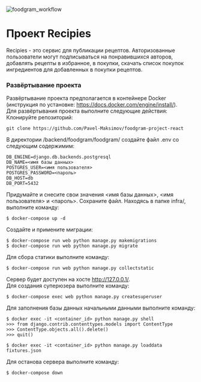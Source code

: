 ![foodgram_workflow](https://github.com/Pavel-Maksimov/foodgram-project-react/actions/workflows/foodgram_workflow.yml/badge.svg)
# Проект Recipies
Recipies - это сервис для публикации рецептов. Авторизованные пользователи могут подписываться на понравившихся авторов, добавлять рецепты в избранное, в покупки, скачать список покупок ингредиентов для добавленных в покупки рецептов.<br>
### Развёртывание проекта <br>
Развёртывание проекта предполагается в контейнере Docker 
(инструкция по установке: https://docs.docker.com/engine/install/). <br>
Для развёртывания проекта выполните следующие действия:<br>
Клонируйте репозиторий:
```
git clone https://github.com/Pavel-Maksimov/foodgram-project-react
```
В директории /backend/foodgram/foodgram/ создайте файл .env со следующим содержимим:
```
DB_ENGINE=django.db.backends.postgresql
DB_NAME=<имя базы данных>
POSTGRES_USER=<имя пользователя>
POSTGRES_PASSWORD=<пароль>
DB_HOST=db
DB_PORT=5432
```
Придумайте и снесите свои значения <имя базы данных>, <имя пользователя> и <пароль>.
Сохраните файл.
Находясь в папке infra/, выполните команду:
```
$ docker-compose up -d
```

Создайте и примените миграции:
```
$ docker-compose run web python manage.py makemigrations
$ docker-compose run web python manage.py migrate
```
Для сбора статики выполните команду:
```
$ docker-compose run web python manage.py collectstatic
```
Сервер будет доступен на хосте http://127.0.0.1/. <br>
Для создания суперюзера выполните команду:
```
$ docker-compose exec web python manage.py createsuperuser
```
Для заполнения базы данных начальными данными выполните команду:
```
$ docker exec -it <container_id> python manage.py shell
>>> from django.contrib.contenttypes.models import ContentType
>>> ContentType.objects.all().delete()
>>> quit()

$ docker exec -it <container_id> python manage.py loaddata fixtures.json
```

Для останова сервера выполните команду:
```
$ docker-compose down
```

